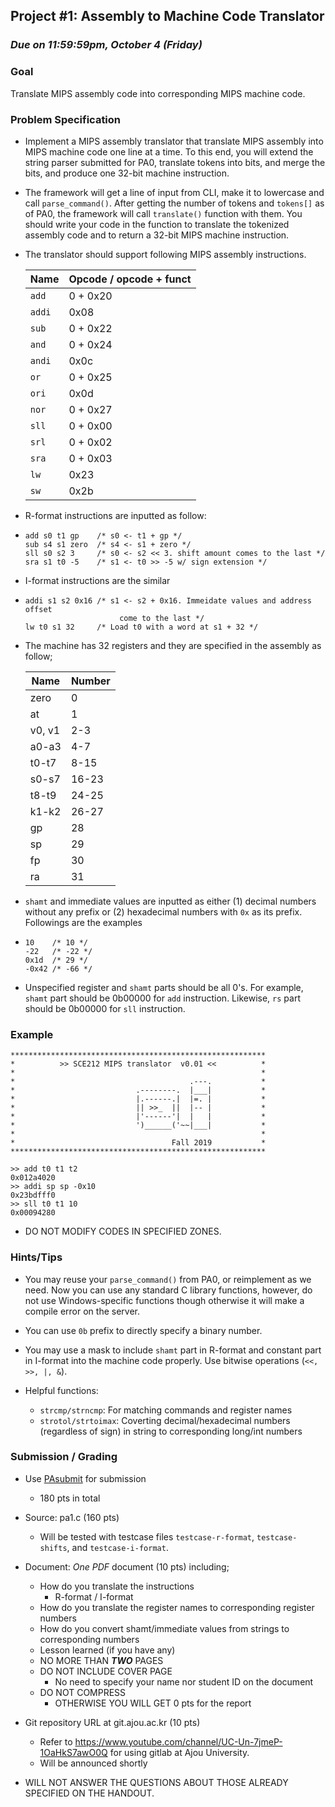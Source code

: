 ## Project #1: Assembly to Machine Code Translator

### ***Due on 11:59:59pm, October 4 (Friday)***

### Goal

Translate MIPS assembly code into corresponding MIPS machine code.


### Problem Specification

- Implement a MIPS assembly translator that translate MIPS assembly into MIPS machine code one line at a time. To this end, you will extend the string parser submitted for PA0, translate tokens into bits, and merge the bits, and produce one 32-bit machine instruction.

- The framework will get a line of input from CLI, make it to lowercase and call `parse_command()`. After getting the number of tokens and `tokens[]` as of PA0, the framework will call `translate()` function with them. You should write your code in the function to translate the tokenized assembly code and to return a 32-bit MIPS machine instruction.

- The translator should support following MIPS assembly instructions.

  | Name   | Opcode / opcode + funct |
  | ------ | ----------------------- |
  | `add`  | 0 + 0x20                |
  | `addi` | 0x08                    |
  | `sub`  | 0 + 0x22                |
  | `and`  | 0 + 0x24                |
  | `andi` | 0x0c                    |
  | `or`   | 0 + 0x25                |
  | `ori`  | 0x0d                    |
	| `nor`  | 0 + 0x27                |
  | `sll`  | 0 + 0x00                |
  | `srl`  | 0 + 0x02                |
  | `sra`  | 0 + 0x03                |
  | `lw`   | 0x23                    |
  | `sw`   | 0x2b                    |


- R-format instructions are inputted as follow:

- ```
  add s0 t1 gp    /* s0 <- t1 + gp */
  sub s4 s1 zero  /* s4 <- s1 + zero */
  sll s0 s2 3     /* s0 <- s2 << 3. shift amount comes to the last */
  sra s1 t0 -5    /* s1 <- t0 >> -5 w/ sign extension */
  ```

- I-format instructions are the similar

- ```
  addi s1 s2 0x16 /* s1 <- s2 + 0x16. Immeidate values and address offset
	                   come to the last */
  lw t0 s1 32     /* Load t0 with a word at s1 + 32 */
  ```

- The machine has 32 registers and they are specified in the assembly as follow;

  | Name   | Number |
  | ------ | ------ |
  | zero   | 0      |
  | at     | 1      |
  | v0, v1 | 2-3    |
  | a0-a3  | 4-7    |
  | t0-t7  | 8-15   |
  | s0-s7  | 16-23  |
  | t8-t9  | 24-25  |
  | k1-k2  | 26-27  |
  | gp     | 28     |
  | sp     | 29     |
  | fp     | 30     |
  | ra     | 31     |

- `shamt` and immediate values are inputted as either (1) decimal numbers without any prefix or (2) hexadecimal numbers with `0x` as its prefix. Followings are the examples

- ```
  10    /* 10 */
  -22   /* -22 */
  0x1d  /* 29 */
  -0x42 /* -66 */
  ```

- Unspecified register and `shamt` parts should be all 0's. For example, `shamt` part should be 0b00000 for `add` instruction. Likewise, `rs` part should be 0b00000 for `sll` instruction.


### Example
```
*********************************************************
*          >> SCE212 MIPS translator  v0.01 <<          *
*                                                       *
*                                       .---.           *
*                           .--------.  |___|           *
*                           |.------.|  |=. |           *
*                           || >>_  ||  |-- |           *
*                           |'------'|  |   |           *
*                           ')______('~~|___|           *
*                                                       *
*                                   Fall 2019           *
*********************************************************

>> add t0 t1 t2
0x012a4020
>> addi sp sp -0x10
0x23bdfff0
>> sll t0 t1 10
0x00094280
```

- DO NOT MODIFY CODES IN SPECIFIED ZONES.


### Hints/Tips

- You may reuse your `parse_command()` from PA0, or reimplement as we need. Now you can use any standard C library functions, however, do not use Windows-specific functions though otherwise it will make a compile error on the server.

- You can use `0b` prefix to directly specify a binary number.

- You may use a mask to include `shamt` part in R-format and constant part in I-format into the machine code properly. Use bitwise operations (`<<, >>, |, &`).

- Helpful functions:
  - `strcmp/strncmp`: For matching commands and register names
  - `strotol/strtoimax`: Coverting decimal/hexadecimal numbers (regardless of sign) in string to corresponding long/int numbers


### Submission / Grading

- Use [PAsubmit](https://sslab.ajou.ac.kr/pasubmit) for submission
	- 180 pts in total

- Source: pa1.c (160 pts)
  - Will be tested with testcase files `testcase-r-format`, `testcase-shifts`, and `testcase-i-format`.

- Document: *One PDF* document (10 pts) including;
	- How do you translate the instructions
		- R-format / I-format
	- How do you translate the register names to corresponding register numbers
	- How do you convert shamt/immediate values from strings to corresponding numbers
	- Lesson learned (if you have any)
	- NO MORE THAN ***TWO*** PAGES
	- DO NOT INCLUDE COVER PAGE
		- No need to specify your name nor student ID on the document
  - DO NOT COMPRESS
	- OTHERWISE YOU WILL GET 0 pts for the report

- Git repository URL at git.ajou.ac.kr (10 pts)
	- Refer to https://www.youtube.com/channel/UC-Un-7jmeP-1OaHkS7awO0Q for using gitlab at Ajou University.
  - Will be announced shortly

- WILL NOT ANSWER THE QUESTIONS ABOUT THOSE ALREADY SPECIFIED ON THE HANDOUT.
